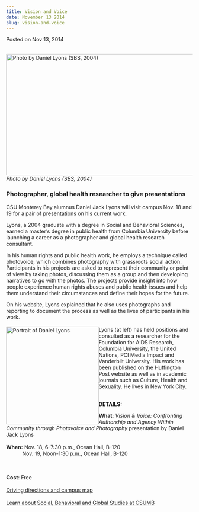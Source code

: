 ```yaml
---
title: Vision and Voice
date: November 13 2014
slug: vision-and-voice
---
```


  



<span class="date">Posted on Nov 13, 2014    </span>
<p class="small"><br>
<img alt="Photo by Daniel Lyons (SBS, 2004)" height="328" src="https://news.csumb.edu/sites/default/files/65/attachments/news/images/lyons_for_web.jpg" width="530"><em>Photo by Daniel Lyons (SBS, 2004)</em></img></br></p>
<h3>Photographer, global health researcher to give
presentations</h3>
<p>CSU Monterey Bay alumnus Daniel Jack Lyons will visit campus
Nov. 18 and 19 for a pair of presentations on his current work.</p>
<p>Lyons, a 2004 graduate with a degree in Social and Behavioral
Sciences, earned a master&#x2019;s degree in public health from Columbia
University before launching a career as a photographer and global
health research consultant.</p>
<p>In his human rights and public health work, he employs a
technique called photovoice, which combines photography with
grassroots social action. Participants in his projects are asked to
represent their community or point of view by taking photos,
discussing them as a group and then developing narratives to go
with the photos. The projects provide insight into how people
experience human rights abuses and public health issues and help
them understand their circumstances and define their hopes for the
future.</p>
<p>On his website, Lyons explained that he also uses photographs
and reporting to document the process as well as the lives of
participants in his work.<br>
<br>
<img alt="Portrait of Daniel Lyons" src="https://news.csumb.edu/sites/default/files/65/attachments/news/images/daniel.jpg" style="width:250px; height:264px; float:left">Lyons (at left) has
held positions and consulted as a researcher for the Foundation for
AIDS Research, Columbia University, the United Nations, PCI Media
Impact and Vanderbilt University. His work has been published on
the Huffington Post website as well as in academic journals such as
Culture, Health and Sexuality. He lives in New York City.</img></br></br></p>
<p><strong>DETAILS:</strong></p>
<p><strong>What</strong>: <em>Vision &amp; Voice: Confronting
Authorship and Agency Within Community through Photovoice and
Photography</em> presentation by Daniel Jack Lyons<br>
<br>
<strong>When:</strong> Nov. 18, 6-7:30 p.m., Ocean Hall,
B-120<br>
&#xA0; &#xA0; &#xA0; &#xA0; &#xA0; &#xA0;Nov. 19, Noon-1:30 p.m.,
Ocean Hall, B-120</br></br></br></p>
<p><strong>Cost</strong>: Free<br>
<br>
<a href="https://csumb.edu/maps" rel="nofollow">Driving directions
and campus map</a><br>
<br>
<a href="https://sbgs.csumb.edu" rel="nofollow">Learn about Social,
Behavioral and Global Studies at CSUMB</a><br>
&#xA0;</br></br></br></br></br></p>





```
